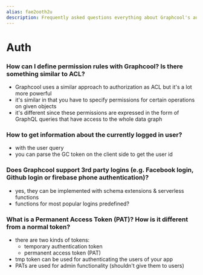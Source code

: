 ```yaml
---
alias: fae2ooth2u
description: Frequently asked questions everything about Graphcool's authentication and authorization systems.
---
```


# Auth

### How can I define permission rules with Graphcool? Is there something similar to ACL?

* Graphcool uses a similar approach to authorization as ACL but it's a lot more powerful
* it's similar in that you have to specify permissions for certain operations on given objects
* it's different since these permissions are expressed in the form of GraphQL queries that have access to the whole data graph

### How to get information about the currently logged in user?

* with the user query
* you can parse the GC token on the client side to get the user id

### Does Graphcool support 3rd party logins (e.g. Facebook login, Github login or firebase phone authentication)?

* yes, they can be implemented with schema extensions & serverless functions
* functions for most popular logins predefined?

### What is a Permanent Access Token (PAT)? How is it different from a normal token?

* there are two kinds of tokens:
    * temporary authentication token
    * permanent access token (PAT)
* tmp token can be used for authenticating the users of your app
* PATs are used for admin functionality (shouldn't give them to users) 




